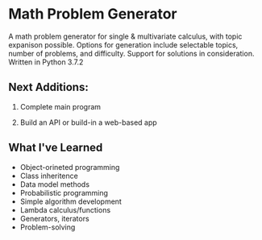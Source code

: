 # Math Problem Generator

A math problem generator for single & multivariate calculus, with topic expanison possible. Options for generation include selectable topics, number of problems, and difficulty. Support for solutions in consideration.
Written in Python 3.7.2

## Next Additions:

1. Complete main program

2. Build an API or build-in a web-based app

## What I've Learned

* Object-orineted programming
* Class inheritence
* Data model methods
* Probabilistic programming
* Simple algorithm development
* Lambda calculus/functions
* Generators, iterators
* Problem-solving
